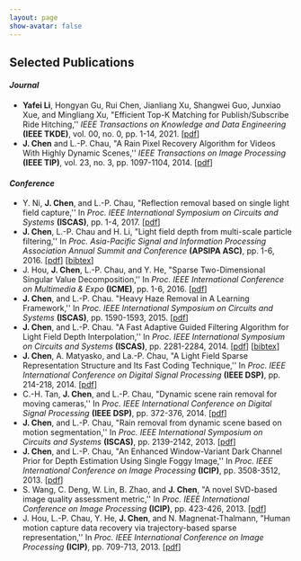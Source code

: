 ```yaml
---
layout: page
show-avatar: false
---
```

<!--
<h4 style="text-align: right;"><span style="text-decoration: underline;"><a href="https://hotndy.github.io/mypublications/"><span style="text-align: center; color: #000000; text-decoration: underline;">by Journal</span></a></span></h4>
<h1 style="text-align: center;">Publications</h1>-->
<!--
<h3 style="text-align: center;"><span style="text-decoration: underline;"><a href="https://scholar.google.com.sg/citations?user=qrWi1RYAAAAJ&amp;hl=en"><span style="text-align: center; color: #20008c; text-decoration: underline;">Google Scholar</span></a></span></h3>
-->

## Selected Publications  
#### _Journal_ 
* **Yafei Li**, Hongyan Gu, Rui Chen, Jianliang Xu, Shangwei Guo, Junxiao Xue, and Mingliang Xu, "Efficient Top-K Matching for Publish/Subscribe Ride Hitching,'' _IEEE Transactions on Knowledge and Data Engineering_ **(IEEE TKDE)**, vol. 00, no. 0, pp. 1-14, 2021. [[pdf](http://ieeexplore.ieee.org/document/7014226/)]
* **J. Chen** and L.-P. Chau, "A Rain Pixel Recovery Algorithm for Videos With Highly Dynamic Scenes,'' _IEEE Transactions on Image Processing_ **(IEEE TIP)**, vol. 23, no. 3, pp. 1097-1104, 2014. [[pdf](http://ieeexplore.ieee.org/document/6662475/)]
  
#### _Conference_  
* Y. Ni, **J. Chen**, and L.-P. Chau, "Reflection removal based on single light field capture,'' In _Proc. IEEE International Symposium on Circuits and Systems_ **(ISCAS)**, pp. 1-4, 2017. [[pdf](https://ieeexplore.ieee.org/document/8050813/)] 
* **J. Chen**, L.-P. Chau and H. Li, "Light field depth from multi-scale particle filtering,'' In _Proc. Asia-Pacific Signal and Information Processing Association Annual Summit and Conference_ **(APSIPA ASC)**, pp. 1-6, 2016. [[pdf](http://ieeexplore.ieee.org/document/7820906/)] [[bibtex](https://scholar.googleusercontent.com/scholar.bib?q=info:iX2aOtnJGo8J:scholar.google.com/&output=citation&scisig=AAGBfm0AAAAAW2e5b0ebXZt3Qgmwg-wxv0qNE_m09edP&scisf=4&ct=citation&cd=-1&hl=en)] 
* J. Hou, **J. Chen**, L.-P. Chau, and Y. He, "Sparse Two-Dimensional Singular Value Decomposition,'' In _Proc. IEEE International Conference on Multimedia & Expo_ **(ICME)**, pp. 1-6, 2016. [[pdf](http://ieeexplore.ieee.org/document/7552922/)]
* **J. Chen**, and L.-P. Chau. "Heavy Haze Removal in A Learning Framework,'' In _Proc. IEEE International Symposium on Circuits and Systems_ **(ISCAS)**, pp. 1590-1593, 2015. [[pdf](http://ieeexplore.ieee.org/document/7168952/)]  
* **J. Chen**, and L.-P. Chau. "A Fast Adaptive Guided Filtering Algorithm for Light Field Depth Interpolation,'' In _Proc. IEEE International Symposium on Circuits and Systems_ **(ISCAS)**, pp. 2281-2284, 2014. [[pdf](http://ieeexplore.ieee.org/document/6865626/)] [[bibtex](https://scholar.googleusercontent.com/scholar.bib?q=info:NAnqkgl-FLwJ:scholar.google.com/&output=citation&scisig=AAGBfm0AAAAAW2e4ZukMNrSAojDf_9x2lSLnlGpebvNy&scisf=4&ct=citation&cd=-1&hl=en)]
* **J. Chen**, A. Matyasko, and La.-P. Chau, "A Light Field Sparse Representation Structure and Its Fast Coding Technique,'' In _Proc. IEEE International Conference on Digital Signal Processing_ **(IEEE DSP)**, pp. 214-218, 2014. [[pdf](http://ieeexplore.ieee.org/document/6900831/)]
* C.-H. Tan, **J. Chen**, and L.-P. Chau, "Dynamic scene rain removal for moving cameras,'' In _Proc. IEEE International Conference on Digital Signal Processing_ **(IEEE DSP)**, pp. 372-376, 2014. [[pdf](http://ieeexplore.ieee.org/document/6900689/)]
* **J. Chen**, and L.-P. Chau, "Rain removal from dynamic scene based on motion segmentation,'' In _Proc. IEEE International Symposium on Circuits and Systems_ **(ISCAS)**, pp. 2139-2142, 2013. [[pdf](http://ieeexplore.ieee.org/document/6572297/)]  
* **J. Chen**, and L.-P. Chau, "An Enhanced Window-Variant Dark Channel Prior for Depth Estimation Using Single Foggy Image,'' In _Proc. IEEE International Conference on Image Processing_ **(ICIP)**, pp. 3508-3512, 2013. [[pdf](http://ieeexplore.ieee.org/document/6738724/)]
* S. Wang, C. Deng, W. Lin, B. Zhao, and **J. Chen**, "A novel SVD-based image quality assessment metric,'' In _Proc. IEEE International Conference on Image Processing_ **(ICIP)**, pp. 423-426, 2013. [[pdf](http://ieeexplore.ieee.org/document/6738087/)]
* J. Hou, L.-P. Chau, Y. He, **J. Chen**, and N. Magnenat-Thalmann, "Human motion capture data recovery via trajectory-based sparse representation,'' In _Proc. IEEE International Conference on Image Processing_ **(ICIP)**, pp. 709-713, 2013. [[pdf](http://ieeexplore.ieee.org/abstract/document/6738146/)]
 
